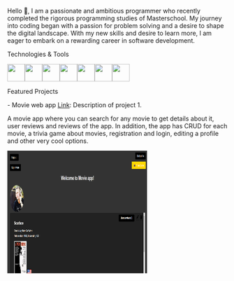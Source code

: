 Hello 👋, I am a passionate and ambitious programmer who recently completed the rigorous programming studies of Masterschool. My journey into coding began with a passion for problem solving and a desire to shape the digital landscape. With my new skills and desire to learn more, I am eager to embark on a rewarding career in software development.
<p>Technologies & Tools</p>
<div style="display: flex; align-items: center;">
    <img src="https://cdn3.iconfinder.com/data/icons/logos-and-brands-adobe/512/267_Python-512.png" width="40" height="40"/>
    <img src="https://cdn-icons-png.flaticon.com/512/1532/1532556.png" width="40" height="40"/>
    <img src="https://cdn4.iconfinder.com/data/icons/social-media-logos-6/512/121-css3-512.png" width="40" height="40"/>
    <img src="https://static-00.iconduck.com/assets.00/flask-icon-1594x2048-84mjydzf.png" width="40" height="40"/>
    <img src="https://static-00.iconduck.com/assets.00/sql-database-generic-icon-1521x2048-d0vdpxpg.png" width="40" height="40"/>
    <img src="https://cdn-icons-png.flaticon.com/512/3234/3234207.png" width="40" height="40"/>
    <img src="https://cdn.iconscout.com/icon/free/png-256/free-javascript-2038874-1720087.png" width="40" height="40"/>
</div>
<p>Featured Projects</p>
- Movie web app <a href="https://github.com/Eran533/movie_web_app">Link</a>: Description of project 1.
<p>A movie app where you can search for any movie to get details about it, user reviews and reviews of the app. In addition, the app has CRUD for each movie, a trivia game about movies, registration and login, editing a profile and other very cool options.</p>
<img src="Screenshot 2023-10-25 193640.png" width="320" height="280"/>
